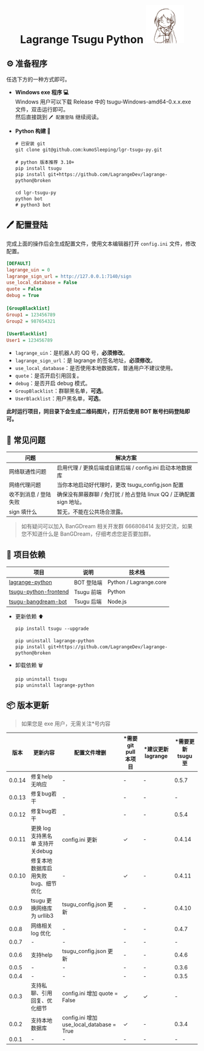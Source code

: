 
<h1 align="center"> Lagrange Tsugu Python 
<img src="./logo.jpg" width="100" height="100" alt="nina"/> 
</h1>



## ⚙️ 准备程序

任选下方的一种方式即可。

- **Windows exe 程序 💻**   
    Windows 用户可以下载 Release 中的 tsugu-Windows-amd64-0.x.x.exe 文件，双击运行即可。   
    然后直接跳到 `🖊️ 配置登陆` 继续阅读。


- **Python 构建 🐍**

    ```shell
    # 已安装 git
    git clone git@github.com:kumoSleeping/lgr-tsugu-py.git

    # python 版本推荐 3.10+
    pip install tsugu
    pip install git+https://github.com/LagrangeDev/lagrange-python@broken

    cd lgr-tsugu-py
    python bot
    # python3 bot
    ```

## 🖊️ 配置登陆

完成上面的操作后会生成配置文件，使用文本编辑器打开 `config.ini` 文件，修改配置。

```ini
[DEFAULT]
lagrange_uin = 0
lagrange_sign_url = http://127.0.0.1:7140/sign
use_local_database = False
quote = False
debug = True

[GroupBlacklist]
Group1 = 123456789
Group2 = 987654321

[UserBlacklist]
User1 = 123456789
```

- `lagrange_uin`：是机器人的 QQ 号，**必须修改**。
- `lagrange_sign_url`：是 lagrange 的签名地址，**必须修改**。
- `use_local_database`：是否使用本地数据库，普通用户不建议使用。
- `quote`：是否开启引用回复。
- `debug`：是否开启 debug 模式。
- `GroupBlacklist`：群聊黑名单，**可选**。
- `UserBlacklist`：用户黑名单，**可选**。

**此时运行项目，同目录下会生成二维码图片，打开后使用 BOT 账号扫码登陆即可。**

## 🤔 常见问题


[//]: # (表格)

| 问题           | 解决方案                                           |
|--------------|------------------------------------------------|
| 网络联通性问题      | 启用代理 / 更换后端或自建后端 / config.ini 启动本地数据库          |
| 网络代理问题         | 当你本地启动好代理时，更改 tsugu_config.json 配置             |
| 收不到消息 / 登陆失败 | 确保没有屏蔽群聊 / 免打扰 / 抢占登陆 linux QQ / 正确配置 sign 地址。 |
| sign 填什么     | 暂无，不能在公共场合泄露。                                  |


> 如有疑问可以加入 BanGDream 相关开发群 666808414 友好交流，如果您不知道什么是 BanGDream，仔细考虑您是否要加群。


## 📖 项目依赖

| 项目 | 说明 | 技术栈 |
| --- | --- | --- |
[lagrange-python](https://github.com/LagrangeDev/lagrange-python)  | BOT 登陆端 | Python / Lagrange.core |
[tsugu-python-frontend](https://github.com/kumoSleeping/tsugu-python-frontend)    | Tsugu 前端 | Python |
[tsugu-bangdream-bot](https://github.com/Yamamoto-2/tsugu-bangdream-bot)    | Tsugu 后端 | Node.js |

- 更新依赖 ⬆
    ```shell
    pip install tsugu --upgrade

    pip uninstall lagrange-python
    pip install git+https://github.com/LagrangeDev/lagrange-python@broken
    ```

- 卸载依赖 🗑
    ```shell
    pip uninstall tsugu
    pip uninstall lagrange-python
    ```

## 📦 版本更新

> 如果您是 exe 用户，无需关注*号内容

| 版本     | 更新内容                   | 配置文件增删                                  | *需要 git pull 本项目 | *建议更新 lagrange | *需要更新 tsugu 至 |
|--------|------------------------|-----------------------------------------|------------------|---------------|---------------|
| 0.0.14 | 修复help无响应          | -                                       | -                | - | 0.5.7         |
| 0.0.13 | 修复bug若干                | -                                       | -                | - | -             |
| 0.0.12 | 修复bug若干                | -                                       | -                | - | 0.5.4         |
| 0.0.11 | 更换 log 支持黑名单 支持开关debug | config.ini 更新                           | ✓                | - | 0.4.14        |
| 0.0.10 | 修复本地数据库启用失败 bug、细节优化   | -                                       | ✓                | - | 0.4.11        |
| 0.0.9  | tsugu 更换网络库为 urllib3   | tsugu_config.json 更新                    | -                | - | 0.4.10        |
| 0.0.8  | 网络相关 log 优化            | -                                       | -                | - | 0.4.7         |
| 0.0.7  | -                      | -                                       | -                | - | -             |
| 0.0.6  | 支持help                 | tsugu_config.json 更新                    | -                | - | 0.4.6         |
| 0.0.5  | -                      | -                                       | -                | - | 0.3.6         |
| 0.0.4  | -                      | -                                       | -                | - | 0.3.5         |
| 0.0.3  | 支持私聊、引用回复、优化细节         | config.ini 增加 quote = False             | ✓                | ✓ | -             |
| 0.0.2  | 支持本地数据库                | config.ini 增加 use_local_database = True | ✓                | - | 0.3.4         |
| 0.0.1  | -                      | -                                       | -                | - | -             |
